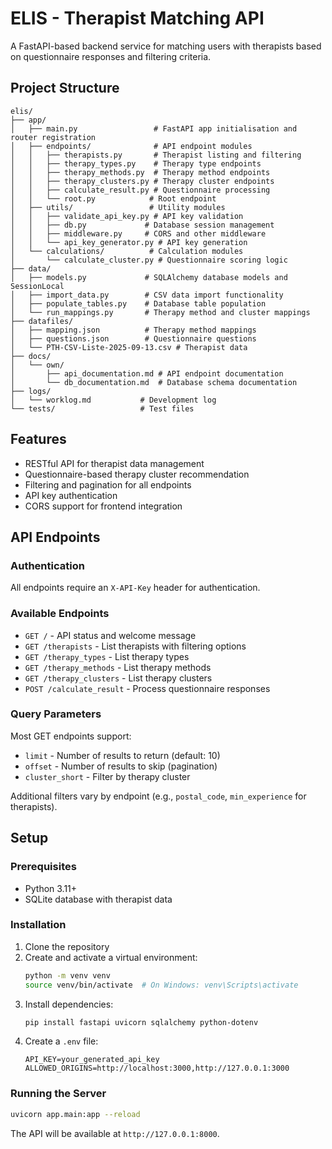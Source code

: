 # ELIS - Therapist Matching API

A FastAPI-based backend service for matching users with therapists based on questionnaire responses and filtering criteria.

## Project Structure

```
elis/
├── app/
│   ├── main.py                 # FastAPI app initialisation and router registration
│   ├── endpoints/              # API endpoint modules
│   │   ├── therapists.py       # Therapist listing and filtering
│   │   ├── therapy_types.py    # Therapy type endpoints
│   │   ├── therapy_methods.py  # Therapy method endpoints
│   │   ├── therapy_clusters.py # Therapy cluster endpoints
│   │   ├── calculate_result.py # Questionnaire processing
│   │   └── root.py            # Root endpoint
│   ├── utils/                 # Utility modules
│   │   ├── validate_api_key.py # API key validation
│   │   ├── db.py             # Database session management
│   │   ├── middleware.py     # CORS and other middleware
│   │   └── api_key_generator.py # API key generation
│   └── calculations/          # Calculation modules
│       └── calculate_cluster.py # Questionnaire scoring logic
├── data/
│   ├── models.py             # SQLAlchemy database models and SessionLocal
│   ├── import_data.py        # CSV data import functionality
│   ├── populate_tables.py    # Database table population
│   └── run_mappings.py       # Therapy method and cluster mappings
├── datafiles/
│   ├── mapping.json          # Therapy method mappings
│   ├── questions.json        # Questionnaire questions
│   └── PTH-CSV-Liste-2025-09-13.csv # Therapist data
├── docs/
│   └── own/
│       ├── api_documentation.md # API endpoint documentation
│       └── db_documentation.md  # Database schema documentation
├── logs/
│   └── worklog.md           # Development log
└── tests/                   # Test files
```

## Features

- RESTful API for therapist data management
- Questionnaire-based therapy cluster recommendation
- Filtering and pagination for all endpoints
- API key authentication
- CORS support for frontend integration

## API Endpoints

### Authentication
All endpoints require an `X-API-Key` header for authentication.

### Available Endpoints
- `GET /` - API status and welcome message
- `GET /therapists` - List therapists with filtering options
- `GET /therapy_types` - List therapy types
- `GET /therapy_methods` - List therapy methods
- `GET /therapy_clusters` - List therapy clusters
- `POST /calculate_result` - Process questionnaire responses

### Query Parameters
Most GET endpoints support:
- `limit` - Number of results to return (default: 10)
- `offset` - Number of results to skip (pagination)
- `cluster_short` - Filter by therapy cluster

Additional filters vary by endpoint (e.g., `postal_code`, `min_experience` for therapists).

## Setup

### Prerequisites
- Python 3.11+
- SQLite database with therapist data

### Installation
1. Clone the repository
2. Create and activate a virtual environment:
   ```bash
   python -m venv venv
   source venv/bin/activate  # On Windows: venv\Scripts\activate
   ```
3. Install dependencies:
   ```bash
   pip install fastapi uvicorn sqlalchemy python-dotenv
   ```
4. Create a `.env` file:
   ```
   API_KEY=your_generated_api_key
   ALLOWED_ORIGINS=http://localhost:3000,http://127.0.0.1:3000
   ```

### Running the Server
```bash
uvicorn app.main:app --reload
```

The API will be available at `http://127.0.0.1:8000`.
